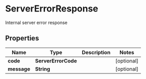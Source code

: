 

# ServerErrorResponse

Internal server error response

## Properties

| Name | Type | Description | Notes |
|------------ | ------------- | ------------- | -------------|
|**code** | **ServerErrorCode** |  |  [optional] |
|**message** | **String** |  |  [optional] |



